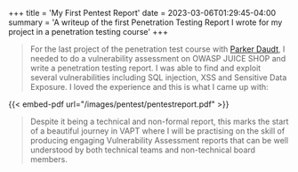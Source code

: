 +++
title = 'My First Pentest Report'
date = 2023-03-06T01:29:45-04:00
summary = 'A writeup of the first Penetration Testing Report I wrote for my project in a penetration testing course'
+++

> For the last project of the penetration test course with [Parker Daudt](https://x.com/PDaudt_InfoSec), I needed to do a vulnerability assessment on OWASP JUICE SHOP and write a penetration testing report. I was able to find and exploit several vulnerabilities including SQL injection, XSS and Sensitive Data Exposure. I loved the experience and this is what I came up with:

{{< embed-pdf url="/images/pentest/pentestreport.pdf" >}}

> Despite it being a technical and non-formal report, this marks the start of a beautiful journey in VAPT where I will be practising on the skill of producing engaging Vulnerability Assessment reports that can be well understood by both technical teams and non-technical board members.
